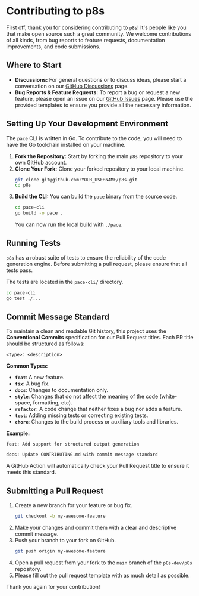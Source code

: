 # Contributing to p8s

First off, thank you for considering contributing to `p8s`! It's people like you that make open source such a great community. We welcome contributions of all kinds, from bug reports to feature requests, documentation improvements, and code submissions.

## Where to Start

*   **Discussions:** For general questions or to discuss ideas, please start a conversation on our [GitHub Discussions](https://github.com/p8s-dev/p8s/discussions) page.
*   **Bug Reports & Feature Requests:** To report a bug or request a new feature, please open an issue on our [GitHub Issues](https://github.com/p8s-dev/p8s/issues) page. Please use the provided templates to ensure you provide all the necessary information.

## Setting Up Your Development Environment

The `pace` CLI is written in Go. To contribute to the code, you will need to have the Go toolchain installed on your machine.

1.  **Fork the Repository:** Start by forking the main `p8s` repository to your own GitHub account.
2.  **Clone Your Fork:** Clone your forked repository to your local machine.
    ```bash
    git clone git@github.com:YOUR_USERNAME/p8s.git
    cd p8s
    ```
3.  **Build the CLI:** You can build the `pace` binary from the source code.
    ```bash
    cd pace-cli
    go build -o pace .
    ```
    You can now run the local build with `./pace`.

## Running Tests

`p8s` has a robust suite of tests to ensure the reliability of the code generation engine. Before submitting a pull request, please ensure that all tests pass.

The tests are located in the `pace-cli/` directory.

```bash
cd pace-cli
go test ./...
```

## Commit Message Standard

To maintain a clean and readable Git history, this project uses the **Conventional Commits** specification for our Pull Request titles. Each PR title should be structured as follows:

```
<type>: <description>
```

**Common Types:**

*   **`feat`**: A new feature.
*   **`fix`**: A bug fix.
*   **`docs`**: Changes to documentation only.
*   **`style`**: Changes that do not affect the meaning of the code (white-space, formatting, etc).
*   **`refactor`**: A code change that neither fixes a bug nor adds a feature.
*   **`test`**: Adding missing tests or correcting existing tests.
*   **`chore`**: Changes to the build process or auxiliary tools and libraries.

**Example:**
```
feat: Add support for structured output generation
```
```
docs: Update CONTRIBUTING.md with commit message standard
```

A GitHub Action will automatically check your Pull Request title to ensure it meets this standard.

## Submitting a Pull Request

1.  Create a new branch for your feature or bug fix.
    ```bash
    git checkout -b my-awesome-feature
    ```
2.  Make your changes and commit them with a clear and descriptive commit message.
3.  Push your branch to your fork on GitHub.
    ```bash
    git push origin my-awesome-feature
    ```
4.  Open a pull request from your fork to the `main` branch of the `p8s-dev/p8s` repository.
5.  Please fill out the pull request template with as much detail as possible.

Thank you again for your contribution!
